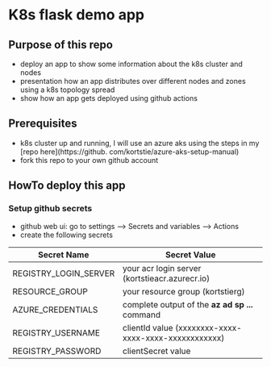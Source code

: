 # K8s flask demo app

## Purpose of this repo

- deploy an app to show some information about the k8s cluster and nodes
- presentation how an app distributes over different nodes and zones using a k8s topology spread
- show how an app gets deployed using github actions

## Prerequisites

- k8s cluster up and running, I will use an azure aks using the steps in my [repo here](https://github.
com/kortstie/azure-aks-setup-manual)
- fork this repo to your own github account

## HowTo deploy this app

### Setup github secrets

- github web ui: go to settings --> Secrets and variables --> Actions
- create the following secrets

| Secret Name | Secret Value |
|-------------|--------------|
| REGISTRY_LOGIN_SERVER     | your acr login server (kortstieacr.azurecr.io)       |
| RESOURCE_GROUP     | your resource group (kortstierg)       |
| AZURE_CREDENTIALS     | complete output of the **az ad sp ...** command       |
| REGISTRY_USERNAME | clientId value (xxxxxxxx-xxxx-xxxx-xxxx-xxxxxxxxxxxx) |
| REGISTRY_PASSWORD | clientSecret value |

### 





